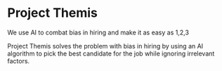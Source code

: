 # Project Themis
We use AI to combat bias in hiring and make it as easy as 1,2,3

Project Themis solves the problem with bias in hiring by using an
AI algorithm to pick the best candidate for the job while ignoring irrelevant factors.
